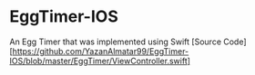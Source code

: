 # EggTimer-IOS
An Egg Timer that was implemented using Swift
[Source Code][https://github.com/YazanAlmatar99/EggTimer-IOS/blob/master/EggTimer/ViewController.swift]
